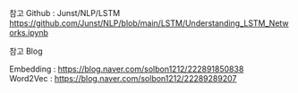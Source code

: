 참고 Github : Junst/NLP/LSTM https://github.com/Junst/NLP/blob/main/LSTM/Understanding_LSTM_Networks.ipynb

참고 Blog

Embedding : https://blog.naver.com/solbon1212/222891850838 <br>
Word2Vec : https://blog.naver.com/solbon1212/22289289207
